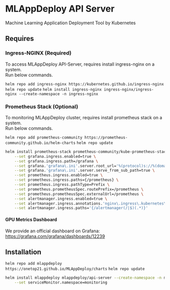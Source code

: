 # MLAppDeploy API Server

Machine Learning Application Deployment Tool by Kubernetes

## Requires
### Ingress-NGINX (Required)
To access MLAppDeploy API-Server, requires install ingress-nginx on a system.<br>
Run below commands.

`helm repo add ingress-nginx https://kubernetes.github.io/ingress-nginx`
`helm repo update`
`helm install ingress-nginx ingress-nginx/ingress-nginx --create-namespace -n ingress-nginx`

### Prometheus Stack (Optional)
To monitoring MLAppDeploy cluster, requires install prometheus stack on a system.<br>
Run below commands.

`helm repo add prometheus-community https://prometheus-community.github.io/helm-charts`
`helm repo update`
```bash
helm install prometheus-stack prometheus-community/kube-prometheus-stack --create-namespace -n monitoring \
    --set grafana.ingress.enabled=true \
    --set grafana.ingress.path=/grafana \
    --set grafana.'grafana\.ini'.server.root_url='%(protocol)s://%(domain)s:%(http_port)s/grafana' \
    --set grafana.'grafana\.ini'.server.serve_from_sub_path=true \
    --set prometheus.ingress.enabled=true \
    --set prometheus.ingress.paths={/prometheus} \
    --set prometheus.ingress.pathType=Prefix \
    --set prometheus.prometheusSpec.routePrefix=/prometheus \
    --set prometheus.prometheusSpec.externalUrl=/prometheus \
    --set alertmanager.ingress.enabled=true \
    --set alertmanager.ingress.annotations.'nginx\.ingress\.kubernetes\.io/rewrite-target'='/$2' \
    --set alertmanager.ingress.paths='{/alertmanager(/|$)(.*)}'
```

#### GPU Metrics Dashboard
We provide an official dashboard on Grafana: https://grafana.com/grafana/dashboards/12239

## Installation

`helm repo add mlappdeploy https://onetop21.github.io/MLAppDeploy/charts`
`helm repo update`
```bash
helm install mlappdeploy mlappdeploy/api-server --create-namespace -n mlad \
    --set serviceMonitor.namespace=monitoring
```
